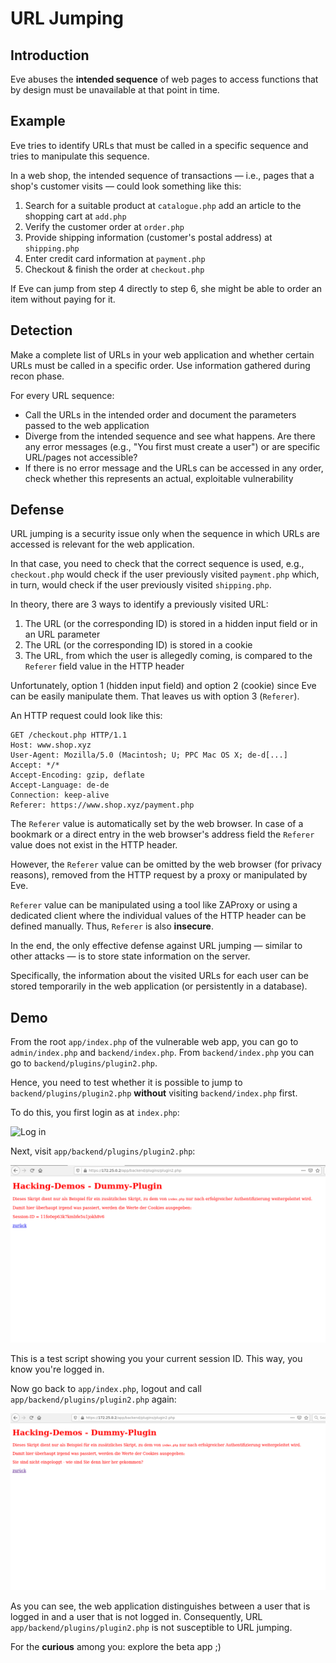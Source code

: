 # URL Jumping

## Introduction
Eve abuses the **intended sequence** of web pages to access functions that by design must be unavailable at that point in time.

## Example
Eve tries to identify URLs that must be called in a specific sequence and tries to manipulate this sequence.

In a web shop, the intended sequence of transactions &mdash; i.e., pages that a shop's customer visits &mdash; could look something like this:

1. Search for a suitable product at `catalogue.php` add an article to the shopping cart at `add.php` 
2. Verify the customer order at `order.php`
3. Provide shipping information (customer's postal address) at `shipping.php`
4. Enter credit card information at `payment.php`
5. Checkout \& finish the order at `checkout.php`

If Eve can jump from step 4 directly to step 6, she might be able to order an item without paying for it.

## Detection
Make a complete list of URLs in your web application and whether certain URLs must be called in a specific order. Use information gathered during recon phase.

For every URL sequence:
* Call the URLs in the intended order and document the parameters passed to the web application
* Diverge from the intended sequence and see what happens. Are there any error messages (e.g., "You first must create a user") or are specific URL/pages not accessible?
* If there is no error message and the URLs can be accessed in any order, check whether this represents an actual, exploitable vulnerability

## Defense
URL jumping is a security issue only when the sequence in which URLs are accessed is relevant for the web application.

In that case, you need to check that the correct sequence is used, e.g., `checkout.php` would check if the user previously visited `payment.php` which, in turn, would check if the user previously visited `shipping.php`.

In theory, there are 3 ways to identify a previously visited URL:
1. The URL (or the corresponding ID) is stored in a hidden input field or in an URL parameter
2. The URL (or the corresponding ID) is stored in a cookie
3. The URL, from which the user is allegedly coming, is compared to the `Referer` field value in the HTTP header

Unfortunately, option 1 (hidden input field) and option 2 (cookie) since Eve can be easily manipulate them. That leaves us with option 3 (`Referer`).

An HTTP request could look like this:
```
GET /checkout.php HTTP/1.1
Host: www.shop.xyz
User-Agent: Mozilla/5.0 (Macintosh; U; PPC Mac OS X; de-d[...]
Accept: */*
Accept-Encoding: gzip, deflate
Accept-Language: de-de
Connection: keep-alive
Referer: https://www.shop.xyz/payment.php
```

The `Referer` value is automatically set by the web browser. In case of a bookmark or a direct entry in the web browser's address field the `Referer` value does not exist in the HTTP header.

However, the `Referer` value can be omitted by the web browser (for privacy reasons), removed from the HTTP request by a proxy or manipulated by Eve.

`Referer` value can be manipulated using a tool like ZAProxy or using a dedicated client where the individual values of the HTTP header can be defined manually. Thus, `Referer` is also **insecure**.

In the end, the only effective defense against URL jumping &mdash; similar to other attacks &mdash; is to store state information on the server.

Specifically, the information about the visited URLs for each user can be stored temporarily in the web application (or persistently in a database).

## Demo
From the root `app/index.php` of the vulnerable web app, you can go to `admin/index.php` and `backend/index.php`. From `backend/index.php` you can go to `backend/plugins/plugin2.php`.

Hence, you need to test whether it is possible to jump to `backend/plugins/plugin2.php` **without** visiting `backend/index.php` first.

To do this, you first login as at `index.php`:

![Log in](img/url-jumping/login-from-app-index.php.png "Log in")

Next, visit `app/backend/plugins/plugin2.php`:

![Plugin2 after login](img/url-jumping/call-plugins2.php-from-app-index.php-after-login.png "Plugin2 after login")

This is a test script showing you your current session ID. This way, you know you're logged in. 

Now go back to `app/index.php`, logout and call `app/backend/plugins/plugin2.php` again:

![Plugin2 without login](img/url-jumping/call-plugins2.php-from-app-index.php-without-login.png "Plugin2 without login")

As you can see, the web application distinguishes between a user that is logged in and a user that is not logged in. Consequently, URL `app/backend/plugins/plugin2.php` is not susceptible to URL jumping.

For the **curious** among you: explore the beta app ;)
